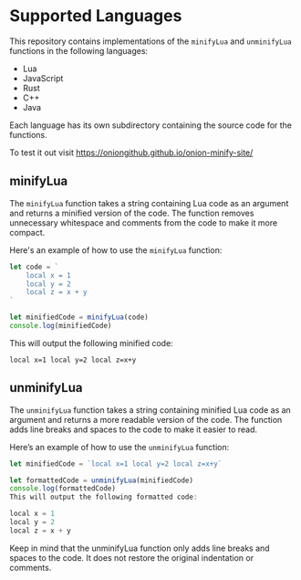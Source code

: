 # Supported Languages

This repository contains implementations of the `minifyLua` and `unminifyLua` functions in the following languages:

- Lua
- JavaScript
- Rust
- C++
- Java

Each language has its own subdirectory containing the source code for the functions.

To test it out visit https://oniongithub.github.io/onion-minify-site/

## minifyLua

The `minifyLua` function takes a string containing Lua code as an argument and returns a minified version of the code. The function removes unnecessary whitespace and comments from the code to make it more compact.

Here's an example of how to use the `minifyLua` function:

```javascript
let code = `
    local x = 1
    local y = 2
    local z = x + y
`

let minifiedCode = minifyLua(code)
console.log(minifiedCode)
```
This will output the following minified code:

```
local x=1 local y=2 local z=x+y
```

## unminifyLua

The `unminifyLua` function takes a string containing minified Lua code as an argument and returns a more readable version of the code. The function adds line breaks and spaces to the code to make it easier to read.

Here’s an example of how to use the `unminifyLua` function:

```javascript
let minifiedCode = `local x=1 local y=2 local z=x+y`

let formattedCode = unminifyLua(minifiedCode)
console.log(formattedCode)
This will output the following formatted code:

local x = 1 
local y = 2 
local z = x + y
```
Keep in mind that the unminifyLua function only adds line breaks and spaces to the code. It does not restore the original indentation or comments.
